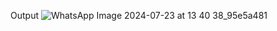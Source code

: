 Output
![WhatsApp Image 2024-07-23 at 13 40 38_95e5a481](https://github.com/user-attachments/assets/27e0c622-2ba6-4f6f-b055-80e71d1d3e7e)
